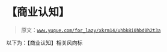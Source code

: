 # 【商业认知】

> 原文：[`www.yuque.com/for_lazy/xkrm14/uhbk8i0hbd0h2t3a`](https://www.yuque.com/for_lazy/xkrm14/uhbk8i0hbd0h2t3a)

以下为：【商业认知】相关风向标





